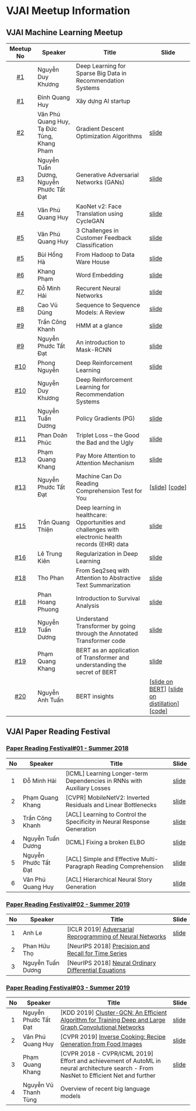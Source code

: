 # VJAI Meetup Information
## VJAI Machine Learning Meetup
|Meetup No| Speaker | Title | Slide |
|:-------:|---------|-------|-------|
|[#1](20170527_VJAI_MLMeetup_%2301.md)|Nguyễn Duy Khương| Deep Learning for Sparse Big Data in Recommendation Systems| |
|[#1](20170527_VJAI_MLMeetup_%2301.md)|Đinh Quang Huy| Xây dựng AI startup| |
|[#2](20170624_VJAI_MLMeetup_%2302.md)|Văn Phú Quang Huy, Tạ Đức Tùng, Khang Pham| Gradient Descent Optimization Algorithms| [slide](https://www.slideshare.net/KhangPham3/overview-on-optimization-algorithms-in-deep-learning)|
|[#3](20170909_VJAI_MLMeetup_%2303.md)| Nguyễn Tuấn Dương, Nguyễn Phước Tất Đạt | Generative Adversarial Networks (GANs) | [slide]( https://github.com/nptdat/gan_tutorial/blob/master/GAN.pdf) |
|[#4](20171029_VJAI_MLMeetup_%2304.md)| Văn Phú Quang Huy | KaoNet v2: Face Translation using CycleGAN| [slide](https://www.slideshare.net/vanhuyz/kaonet-v2-face-translation-using-cyclegan) |
|[#5](20180331_VJAI_MLMeetup_%2305.md)| Văn Phú Quang Huy | 3 Challenges in Customer Feedback Classification | [slide](https://www.slideshare.net/vanhuyz/3-challenges-in-customer-feedback-classification-93750360)|
|[#5](20180331_VJAI_MLMeetup_%2305.md)| Bùi Hồng Hà | From Hadoop to Data Ware House | [slide](https://www.slideshare.net/talzeus/from-hadoop-to-enterprise-data-warehouse) |
|[#6](20180603_VJAI_MLMeetup_%2306.md)| Khang Phạm | Word Embedding | [slide](https://www.slideshare.net/KhangPham3/a-note-on-word-embedding) |
|[#7](20180708_VJAI_MLMeetup_%2307.md)| Đỗ Minh Hải | Recurent Neural Networks | [slide](https://dominhhai.github.io/vi/talk/dl-rnn) |
|[#8](20180812_VJAI_MLMeetup_%2308.md)| Cao Vũ Dũng | Sequence to Sequence Models: A Review | [slide](https://drive.google.com/file/d/1i061EYoO2SR5_On_TIelT5Qx_neva-Xb/view) |
|[#9](20180929_VJAI_MLMeetup_%2309.md)| Trần Công Khanh | HMM at a glance | [slide](https://slides.com/khanhtc/deck-1) |
|[#9](20180929_VJAI_MLMeetup_%2309.md)| Nguyễn Phước Tất Đạt | An introduction to Mask-RCNN | [slide](https://www.slideshare.net/hitheone/maskrcnn-for-instance-segmentation-117485267) |
|[#10](20181014_VJAI_MLMeetup_%2310.md)| Phong Nguyễn | Deep Reinforcement Learning |[slide](https://docs.google.com/presentation/d/e/2PACX-1vTCKGcquy2Uri7LizA2n9-FnegRvE2MnE_KPg8WowOUY5lJgxkP0C7ShmQpXeQH_ZOvXiwkzxjWmv9P/pub?start=false&loop=false&delayms=3000&fbclid=IwAR3cUFy0HYGI4nZtrqontoLT4IVDI_8ErrMpgQXjltVzBqsOVczcKLbu6LU)|
|[#10](20181014_VJAI_MLMeetup_%2310.md)| Nguyễn Duy Khương | Deep Reinforcement Learning for Recommendation Systems |   |
|[#11](20181103_VJAI_MLMeetup_%2311.md)| Nguyễn Tuấn Dương | Policy Gradients (PG) | [slide](https://ntduong.github.io/policy-gradient-rl/#/) |
|[#11](20181103_VJAI_MLMeetup_%2311.md#title-triplet-loss--the-good-the-bad-and-the-ugly)| Phan Doãn Phúc | Triplet Loss – the Good the Bad and the Ugly | [slide](https://drive.google.com/file/d/1fYYpOjgKBvnRClwFtJ48CY63LbGGJGH3/view?fbclid=IwAR1-3hEQECwOVgfituV-aMcVjK7Abbe51rLV99kdEeFB_pGQW6b6v6ZGWXo) |
|[#13](20181216_VJAI_MLMeetup_%2313.md#pay-more-attention-to-attention-mechanism)| Phạm Quang Khang | Pay More Attention to Attention Mechanism | [slide](https://www.slideshare.net/KhangPham3/notes-on-attention-mechanism) |
|[#13](20181216_VJAI_MLMeetup_%2313.md#machine-can-do-reading-comprehension-test-for-you)| Nguyễn Phước Tất Đạt | Machine Can Do Reading Comprehension Test for You | [[slide](https://www.slideshare.net/hitheone/machine-can-do-reading-comprehension-test-for-you)] [[code](https://github.com/nptdat/qanet)] |
|[#15](20190413_VJAI_MLMeetup_%2315.md#deep-learning-in-healthcare-opportunities-and-challenges-with-electronic-health-records-ehr-data)| Trần Quang Thiện | Deep learning in healthcare: Opportunities and challenges with electronic health records (EHR) data | [slide](https://www.slideshare.net/QUANGTHIENTRAN/deep-learning-in-healthcare-oppotunities-and-challenges-with-electronic-medical-records-emr-data-140649993) |
|[#16](20190526_VJAI_MLMeetup_%2316.md#regularization-in-deep-learning)| Lê Trung Kiên | Regularization in Deep Learning | [slide](https://www.slideshare.net/KienLe47/regularization-in-deep-learning) |
|[#18](20191202_VJAI_MLMeetup_%2318.md#from-seq2seq-with-attention-to-abstractive-text-summarization)| Tho Phan | From Seq2seq with Attention to Abstractive Text Summarization | [slide](https://drive.google.com/open?id=18NHFhC-IGD2KuFdq_-4NPAvpLUT__D7n) |
|[#18](20191202_VJAI_MLMeetup_%2318.md#introduction-to-survival-analysis)| Phan Hoang Phuong | Introduction to Survival Analysis | [slide](https://www.dropbox.com/s/hi7wsdzzd2xfxz8/survival_analysis_rev8_20191119.pdf?dl=0) |
|[#19](20191215_VJAI_MLMeetup_%2319.md#understand-transformer-by-going-through-the-annotated-transformer-code)| Nguyễn Tuấn Dương | Understand Transformer by going through the Annotated Transformer code | [slide](https://docs.google.com/presentation/d/17HgVgXiHsd5WsxoaKnZ8K0ATZ9IksT87xd3_eHEwsDM) |
|[#19](20191215_VJAI_MLMeetup_%2319.md#bert-as-an-application-of-transformer-and-understanding-the-secret-of-bert)| Phạm Quang Khang | BERT as an application of Transformer and understanding the secret of BERT | [slide](https://www.slideshare.net/KhangPham3/bert-206161415) |
|[#20](20200209_VJAI_MLMeetup_%2320.md)| Nguyễn Anh Tuấn | BERT insights | [[slide on BERT](https://github.com/anhnt170489/vjai_bert_meetup)] [[slide on distillation](https://github.com/anhnt170489/vjai_bert_meetup/blob/master/Distilling%20Bert%40AIST.pdf)] [[code](https://github.com/aistairc/kirt_bert_on_abci)] |


## VJAI Paper Reading Festival

### [Paper Reading Festival#01 - Summer 2018](20180819_VJAI_PaperReading_%2301.md)

|No| Speaker | Title | Slide|
|:-:|--------|-------|------|
| 1| Đỗ Minh Hải | [ICML] Learning Longer-term Dependencies in RNNs with Auxiliary Losses | [slide](https://dominhhai.github.io/vi/talk/paper-longer-term-rnn) |
| 2|Phạm Quang Khang | [CVPR] MobileNetV2: Inverted Residuals and Linear Bottlenecks |[slide](https://www.slideshare.net/KhangPham3/cvpr-2018-paper-reading-mobilenet-v2) |
| 3|Trần Công Khanh | [ACL] Learning to Control the Specificity in Neural Response Generation |[slide](https://slides.com/khanhtc/deck#/) |
| 4|Nguyễn Tuấn Dương | [ICML] Fixing a broken ELBO | [slide](https://ntduong.github.io/tcav-fest-18) |
| 5|Nguyễn Phước Tất Đạt | [ACL] Simple and Effective Multi-Paragraph Reading Comprehension| [slide](https://www.slideshare.net/hitheone/vjai-paper-reading201808acl18simpleandeffective-multiparagraph-reading-comprehension) |
| 6|Văn Phú Quang Huy | [ACL] Hierarchical Neural Story Generation | [slide](https://speakerdeck.com/vanhuyz/paper-reading-hierarchical-neural-story-generation) |


### [Paper Reading Festival#02 - Summer 2019](20190623_VJAI_PaperReading_%2302.md)
|No| Speaker | Title | Slide|
|:-:|--------|-------|------|
| 1| Anh Le | [ICLR 2019] [Adversarial Reprogramming of Neural Networks](https://arxiv.org/abs/1806.11146) | [slide](https://drive.google.com/file/d/1N0XDfgh_jF-RbUcIxGSG11vF00qLlbgf/view?usp=sharing) |
| 2|Phan Hữu Thọ | [NeurIPS 2018] [Precision and Recall for Time Series](http://papers.nips.cc/paper/7462-precision-and-recall-for-time-series) |  |
| 3|Nguyễn Tuấn Dương | [NeurIPS 2018] [Neural Ordinary Differential Equations](https://papers.nips.cc/paper/7892-neural-ordinary-differential-equations?fbclid=IwAR1v13QZetlZyzZQqedMYM1sSQMUKSi21JM6ha4GRUU8J1l-qlmFZzBEYeo) | |


### [Paper Reading Festival#03 - Summer 2019](20190818_VJAI_PaperReading_%2303.md)
|No| Speaker | Title | Slide|
|:-:|--------|-------|------|
| 1| Nguyễn Phước Tất Đạt | [KDD 2019] [Cluster-GCN: An Efficient Algorithm for Training Deep and Large Graph Convolutional Networks](https://arxiv.org/pdf/1905.07953.pdf) | [slide](https://www.slideshare.net/hitheone/vjai-paper-reading3kdd2019clustergcn) |
| 2|Văn Phú Quang Huy | [CVPR 2019] [Inverse Cooking: Recipe Generation from Food Images](https://arxiv.org/abs/1812.06164) | [slide](https://speakerdeck.com/vanhuyz/paper-reading-inverse-cooking-recipe-generation-from-food-images) |
| 3|Phạm Quang Khang | [CVPR 2018 - CVPR/ICML 2019] Effort and achievement of AutoML in neural architecture search - From NasNet to Efficient Net and further |[slide](https://www.slideshare.net/KhangPham3/nas-net-where-model-learn-to-generate-models) |
| 4|Nguyễn Vũ Thanh Tùng | Overview of recent big language models |  |
